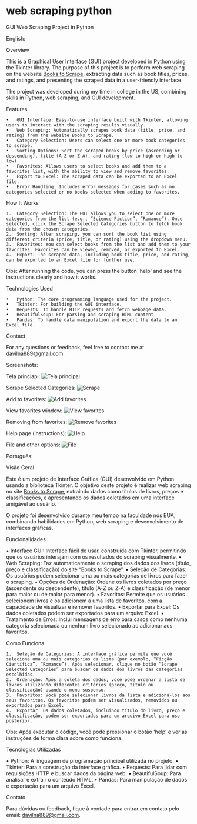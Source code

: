 # web scraping python
GUI Web Scraping Project in Python

English:

Overview

This is a Graphical User Interface (GUI) project developed in Python using the Tkinter library. The purpose of this project is to perform web scraping on the website [Books to Scrape](http://books.toscrape.com), extracting data such as book titles, prices, and ratings, and presenting the scraped data in a user-friendly interface.

The project was developed during my time in college in the US, combining skills in Python, web scraping, and GUI development.

Features

	•	GUI Interface: Easy-to-use interface built with Tkinter, allowing users to interact with the scraping results visually.
	•	Web Scraping: Automatically scrapes book data (title, price, and rating) from the website Books to Scrape.
	•	Category Selection: Users can select one or more book categories to scrape.
	•	Sorting Options: Sort the scraped books by price (ascending or descending), title (A-Z or Z-A), and rating (low to high or high to low).
	•	Favorites: Allows users to select books and add them to a favorites list, with the ability to view and remove favorites.
	•	Export to Excel: The scraped data can be exported to an Excel file.
	•	Error Handling: Includes error messages for cases such as no categories selected or no books selected when adding to favorites.

How It Works

	1.	Category Selection: The GUI allows you to select one or more categories from the list (e.g., “Science Fiction”, “Romance”). Once selected, click the Scrape Selected Categories button to fetch book data from the chosen categories.
	2.	Sorting: After scraping, you can sort the book list using different criteria (price, title, or rating) using the dropdown menu.
	3.	Favorites: You can select books from the list and add them to your favorites. Favorites can be viewed, removed, or exported to Excel.
	4.	Export: The scraped data, including book title, price, and rating, can be exported to an Excel file for further use.

Obs: After running the code, you can press the button 'help' and see the instructions clearly and how it works.

Technologies Used

	•	Python: The core programming language used for the project.
	•	Tkinter: For building the GUI interface.
	•	Requests: To handle HTTP requests and fetch webpage data.
	•	BeautifulSoup: For parsing and scraping HTML content.
	•	Pandas: To handle data manipulation and export the data to an Excel file.

Contact

For any questions or feedback, feel free to contact me at [davilna889@gmail.com](mailto:davilna889@gmail.com).

Screenshots:

Tela princiapl:
![Tela principal](images/Screenshot1.png)

Scrape Selected Categories:
![Scrape](images/Screenshot5.png)

Add to favorites:
![Add favorites](images/Screenshot2.png)

View favorites window:
![View favorites](images/Screenshot7.png)

Removing from favorites:
![Remove favorites](images/Screenshot3.png)

Help page (instructions):
![Help](images/Screenshot6.png)

File and other options:
![File](images/Screenshot4.png)


Português:

Visão Geral

Este é um projeto de Interface Gráfica (GUI) desenvolvido em Python usando a biblioteca Tkinter. O objetivo deste projeto é realizar web scraping no site [Books to Scrape](http://books.toscrape.com), extraindo dados como títulos de livros, preços e classificações, e apresentando os dados coletados em uma interface amigável ao usuário.

O projeto foi desenvolvido durante meu tempo na faculdade nos EUA, combinando habilidades em Python, web scraping e desenvolvimento de interfaces gráficas.

Funcionalidades

•	Interface GUI: Interface fácil de usar, construída com Tkinter, permitindo que os usuários interajam com os resultados do scraping visualmente.
•	Web Scraping: Faz automaticamente o scraping dos dados dos livros (título, preço e classificação) do site “Books to Scrape”.
•	Seleção de Categorias: Os usuários podem selecionar uma ou mais categorias de livros para fazer o scraping.
•	Opções de Ordenação: Ordene os livros coletados por preço (ascendente ou descendente), título (A-Z ou Z-A) e classificação (de menor para maior ou de maior para menor).
•	Favoritos: Permite que os usuários selecionem livros e os adicionem a uma lista de favoritos, com a capacidade de visualizar e remover favoritos.
•	Exportar para Excel: Os dados coletados podem ser exportados para um arquivo Excel.
•	Tratamento de Erros: Inclui mensagens de erro para casos como nenhuma categoria selecionada ou nenhum livro selecionado ao adicionar aos favoritos.

Como Funciona

	1.	Seleção de Categorias: A interface gráfica permite que você selecione uma ou mais categorias da lista (por exemplo, “Ficção Científica”, “Romance”). Após selecionar, clique no botão “Scrape Selected Categories” para buscar os dados dos livros das categorias escolhidas.
	2.	Ordenação: Após a coleta dos dados, você pode ordenar a lista de livros utilizando diferentes critérios (preço, título ou classificação) usando o menu suspenso.
	3.	Favoritos: Você pode selecionar livros da lista e adicioná-los aos seus favoritos. Os favoritos podem ser visualizados, removidos ou exportados para Excel.
	4.	Exportar: Os dados coletados, incluindo título do livro, preço e classificação, podem ser exportados para um arquivo Excel para uso posterior.

Obs: Após executar o código, você pode pressionar o botão ‘help’ e ver as instruções de forma clara sobre como funciona.

Tecnologias Utilizadas

•	Python: A linguagem de programação principal utilizada no projeto.
•	Tkinter: Para a construção da interface gráfica.
•	Requests: Para lidar com requisições HTTP e buscar dados da página web.
•	BeautifulSoup: Para analisar e extrair o conteúdo HTML.
•	Pandas: Para manipulação de dados e exportação para um arquivo Excel.

Contato

Para dúvidas ou feedback, fique à vontade para entrar em contato pelo email: [davilna889@gmail.com](mailto:davilna889@gmail.com).